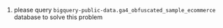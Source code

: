 1. please query `bigquery-public-data.ga4_obfuscated_sample_ecommerce` database to solve this problem